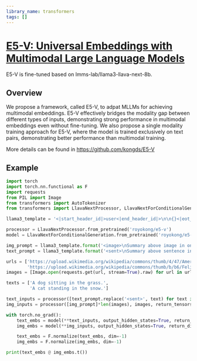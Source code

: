 ```yaml
---
library_name: transformers
tags: []
---
```


# [E5-V: Universal Embeddings with Multimodal Large Language Models](https://arxiv.org/abs/2407.12580)

E5-V is fine-tuned based on lmms-lab/llama3-llava-next-8b.

## Overview
We propose a framework, called E5-V, to adpat MLLMs for achieving multimodal embeddings. E5-V effectively bridges the modality gap between different types of inputs, demonstrating strong performance in multimodal embeddings even without fine-tuning. We also propose a single modality training approach for E5-V, where the model is trained exclusively on text pairs, demonstrating better performance than multimodal training.

More details can be found in https://github.com/kongds/E5-V



## Example
``` python
import torch
import torch.nn.functional as F
import requests
from PIL import Image
from transformers import AutoTokenizer
from transformers import LlavaNextProcessor, LlavaNextForConditionalGeneration

llama3_template = '<|start_header_id|>user<|end_header_id|>\n\n{}<|eot_id|><|start_header_id|>assistant<|end_header_id|>\n\n \n'

processor = LlavaNextProcessor.from_pretrained('royokong/e5-v')
model = LlavaNextForConditionalGeneration.from_pretrained('royokong/e5-v', torch_dtype=torch.float16).cuda()

img_prompt = llama3_template.format('<image>\nSummary above image in one word: ')
text_prompt = llama3_template.format('<sent>\nSummary above sentence in one word: ')

urls = ['https://upload.wikimedia.org/wikipedia/commons/thumb/4/47/American_Eskimo_Dog.jpg/360px-American_Eskimo_Dog.jpg',
        'https://upload.wikimedia.org/wikipedia/commons/thumb/b/b6/Felis_catus-cat_on_snow.jpg/179px-Felis_catus-cat_on_snow.jpg']
images = [Image.open(requests.get(url, stream=True).raw) for url in urls]

texts = ['A dog sitting in the grass.',
         'A cat standing in the snow.']

text_inputs = processor([text_prompt.replace('<sent>', text) for text in texts], return_tensors="pt", padding=True).to('cuda')
img_inputs = processor([img_prompt]*len(images), images, return_tensors="pt", padding=True).to('cuda')

with torch.no_grad():
    text_embs = model(**text_inputs, output_hidden_states=True, return_dict=True).hidden_states[-1][:, -1, :]
    img_embs = model(**img_inputs, output_hidden_states=True, return_dict=True).hidden_states[-1][:, -1, :]

    text_embs = F.normalize(text_embs, dim=-1)
    img_embs = F.normalize(img_embs, dim=-1)

print(text_embs @ img_embs.t())
```



